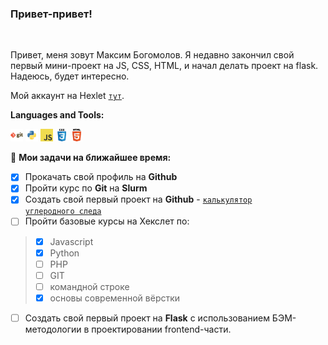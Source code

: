 ### Привет-привет! 
<br />

Привет, меня зовут Максим Богомолов. Я недавно закончил свой первый мини-проект на JS, CSS, HTML, и начал делать проект на flask. Надеюсь, будет интересно.

Мой аккаунт на Hexlet <code><a href="https://ru.hexlet.io/u/fiftinmen">тут</a></code>.<br />
  
**Languages and Tools:**  

<code><img height="20" src="https://raw.githubusercontent.com/github/explore/80688e429a7d4ef2fca1e82350fe8e3517d3494d/topics/git/git.png"></code>
<code><img height="20" src="https://raw.githubusercontent.com/github/explore/80688e429a7d4ef2fca1e82350fe8e3517d3494d/topics/python/python.png"></code>
<code><img height="20" src="https://raw.githubusercontent.com/github/explore/80688e429a7d4ef2fca1e82350fe8e3517d3494d/topics/javascript/javascript.png"></code>
<code><img height="20" src="https://raw.githubusercontent.com/github/explore/80688e429a7d4ef2fca1e82350fe8e3517d3494d/topics/css/css.png"></code>
<code><img height="20" src="https://raw.githubusercontent.com/github/explore/80688e429a7d4ef2fca1e82350fe8e3517d3494d/topics/html/html.png"></code>

🚧 **Мои задачи на ближайшее время:**
<!-- TODO-IST:START -->
* [x] Прокачать свой профиль на **Github**
* [x] Пройти курс по **Git** на **Slurm**
* [x] Создать свой первый проект на **Github** - <code><a href="https://github.com/fiftinmen/ecocalculator/tree/main">калькулятор углеродного следа</a></code>
* [ ] Пройти базовые курсы на Хекслет по:
>* [x] Javascript
>* [x] Python
>* [ ] PHP
>* [ ] GIT
>* [ ] командной строке
>* [x] основы современной вёрстки
* [ ] Создать свой первый проект на **Flask** с использованием БЭМ-методологии в проектировании frontend-части.      
<!-- TODO-IST:END -->
